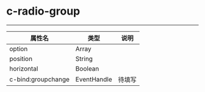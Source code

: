 # c-radio-group 
---

|属性名|类型|说明|
| ------ | ------ | ------ |
|option|Array| |
|position|String| |
|horizontal|Boolean| |
|c-bind:groupchange|EventHandle|待填写|